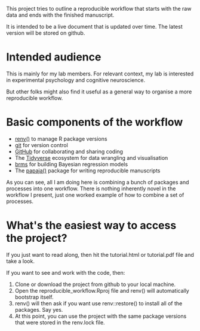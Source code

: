 This project tries to outline a reproducible workflow that starts with the raw data and ends with the finished manuscript.

It is intended to be a live document that is updated over time. 
The latest version will be stored on github.

# Intended audience #

This is mainly for my lab members. For relevant context, my lab is interested in experimental psychology and cognitive neuroscience.

But other folks might also find it useful as a general way to organise a more reproducible workflow.

# Basic components of the workflow #

- [renv()](https://rstudio.github.io/renv/articles/renv.html) to manage R package versions
- [git](https://git-scm.com/book/en/v2/Getting-Started-About-Version-Control) for version control
- [GitHub](https://github.com/) for collaborating and sharing coding
- The [Tidyverse](https://www.tidyverse.org/) ecosystem for data wrangling and visualisation 
- [brms](https://paul-buerkner.github.io/brms/) for building Bayesian regression models
- The [papaja()](https://frederikaust.com/papaja_man/) package for writing reproducible manuscripts

As you can see, all I am doing here is combining a bunch of packages and processes into one workflow.
There is nothing inherently novel in the workflow I present, just one worked example of how to combine a set of processes.

# What's the easiest way to access the project? #

If you just want to read along, then hit the tutorial.html or tutorial.pdf file and take a look.

If you want to see and work with the code, then:

1. Clone or download the project from github to your local machine.
2. Open the reproducible_workflow.Rproj file and renv() will automatically bootstrap itself.
3. renv() will then ask if you want use renv::restore() to install all of the packages. Say yes.
4. At this point, you can use the project with the same package versions that were stored in the renv.lock file.



